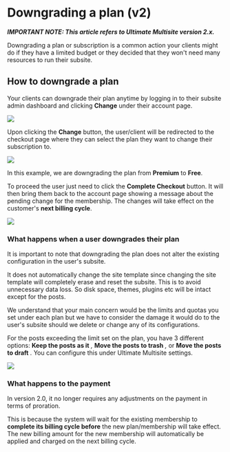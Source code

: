 # Downgrading a plan (v2)

_**IMPORTANT NOTE: This article refers to Ultimate Multisite version 2.x.**_

Downgrading a plan or subscription is a common action your clients might do if they have a limited budget or they decided that they won't need many resources to run their subsite.

## How to downgrade a plan

Your clients can downgrade their plan anytime by logging in to their subsite admin dashboard and clicking **Change** under their account page.

![](https://wp-ultimo-space.fra1.cdn.digitaloceanspaces.com/hs-file-sprLyB2iMU.png)

Upon clicking the **Change** button, the user/client will be redirected to the checkout page where they can select the plan they want to change their subscription to.

![](https://wp-ultimo-space.fra1.cdn.digitaloceanspaces.com/hs-file-aTnhJPFVFh.png)

In this example, we are downgrading the plan from **Premium** to **Free**.

To proceed the user just need to click the **Complete Checkout** button. It will then bring them back to the account page showing a message about the pending change for the membership. The changes will take effect on the customer's **next billing cycle**.

![](https://wp-ultimo-space.fra1.cdn.digitaloceanspaces.com/hs-file-E2qcjxzDDG.png)

### What happens when a user downgrades their plan

It is important to note that downgrading the plan does not alter the existing configuration in the user's subsite.

It does not automatically change the site template since changing the site template will completely erase and reset the subsite. This is to avoid unnecessary data loss. So disk space, themes, plugins etc will be intact except for the posts.

We understand that your main concern would be the limits and quotas you set under each plan but we have to consider the damage it would do to the user's subsite should we delete or change any of its configurations.

For the posts exceeding the limit set on the plan, you have 3 different options: **Keep the posts as it** *,* **Move the posts to trash** *,* or **Move the posts to draft** *.* You can configure this under Ultimate Multisite settings.

![](https://wp-ultimo-space.fra1.cdn.digitaloceanspaces.com/hs-file-ztHV8cZDG0.png)

### What happens to the payment

In version 2.0, it no longer requires any adjustments on the payment in terms of proration.

This is because the system will wait for the existing membership to **complete its billing cycle before** the new plan/membership will take effect. The new billing amount for the new membership will automatically be applied and charged on the next billing cycle.
